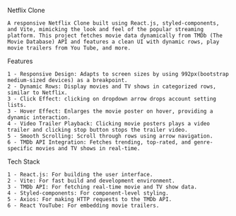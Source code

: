 Netflix Clone

    A responsive Netflix Clone built using React.js, styled-components, and Vite, mimicking the look and feel of the popular streaming platform. This project fetches movie data dynamically from TMDb (The Movie Database) API and features a clean UI with dynamic rows, play movie trailers from You Tube, and more.

Features

    1 - Responsive Design: Adapts to screen sizes by using 992px(bootstrap medium-sized devices) as a breakpoint.
    2 - Dynamic Rows: Display movies and TV shows in categorized rows, similar to Netflix.
    3 - Click Effect: clicking on dropdown arrow drops account setting lists.
    3 - Hover Effect: Enlarges the movie poster on hover, providing a dynamic interaction.
    4 - Video Trailer Playback: Clicking movie posters plays a video trailer and clicking stop button stops the trailer video.
    5 - Smooth Scrolling: Scroll through rows using arrow navigation.
    6 - TMDb API Integration: Fetches trending, top-rated, and genre-specific movies and TV shows in real-time.

Tech Stack

    1 - React.js: For building the user interface.
    2 - Vite: For fast build and development environment.
    3 - TMDb API: For fetching real-time movie and TV show data.
    4 - Styled-components: For component-level styling.
    5 - Axios: For making HTTP requests to the TMDb API.
    6 - React YouTube: For embedding movie trailers.